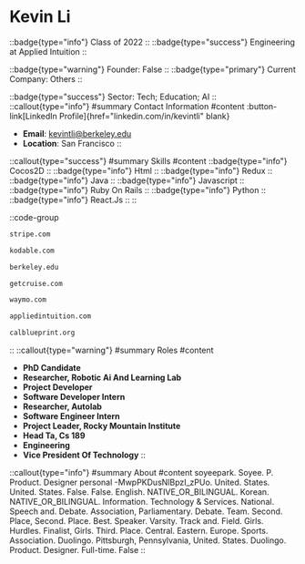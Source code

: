 # Kevin Li
::badge{type="info"}
Class of 2022
::
::badge{type="success"}
Engineering at Applied Intuition
::

::badge{type="warning"}
Founder: False
::
::badge{type="primary"}
Current Company: Others
::

::badge{type="success"}
Sector: Tech; Education; AI
::
::callout{type="info"}
#summary
Contact Information
#content
:button-link[LinkedIn Profile]{href="linkedin.com/in/kevintli" blank}
- **Email**: kevintli@berkeley.edu
- **Location**: San Francisco
::

::callout{type="success"}
#summary
Skills
#content
::badge{type="info"}
Cocos2D
::
::badge{type="info"}
Html
::
::badge{type="info"}
Redux
::
::badge{type="info"}
Java
::
::badge{type="info"}
Javascript
::
::badge{type="info"}
Ruby On Rails
::
::badge{type="info"}
Python
::
::badge{type="info"}
React.Js
::
::

::code-group
```bash [Stripe]
stripe.com
```
```bash [Kodable]
kodable.com
```
```bash [UC Berkeley]
berkeley.edu
```
```bash [Cruise]
getcruise.com
```
```bash [Waymo]
waymo.com
```
```bash [Applied Intuition]
appliedintuition.com
```
```bash [Blueprint]
calblueprint.org
```
::
::callout{type="warning"}
#summary
Roles
#content
- **PhD Candidate**
- **Researcher, Robotic Ai And Learning Lab**
- **Project Developer**
- **Software Developer Intern**
- **Researcher, Autolab**
- **Software Engineer Intern**
- **Project Leader, Rocky Mountain Institute**
- **Head Ta, Cs 189**
- **Engineering**
- **Vice President Of Technology**
::

::callout{type="info"}
#summary
About
#content
soyeepark. Soyee. P. Product. Designer personal -MwpPKDusNlBpzI_zPUo. United. States. United. States. False. False. English. NATIVE_OR_BILINGUAL. Korean. NATIVE_OR_BILINGUAL. Information. Technology & Services. National. Speech and. Debate. Association, Parliamentary. Debate. Team. Second. Place, Second. Place. Best. Speaker. Varsity. Track and. Field. Girls. Hurdles. Finalist, Girls. Third. Place. Central. Eastern. Europe. Sports. Association. Duolingo. Pittsburgh, Pennsylvania, United. States. Duolingo. Product. Designer. Full-time. False
::
